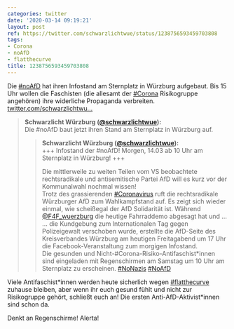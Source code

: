 ```yaml
---
categories: twitter
date: '2020-03-14 09:19:21'
layout: post
ref: https://twitter.com/schwarzlichtwue/status/1238756593459703808
tags:
- Corona
- noAfD
- flatthecurve
title: 1238756593459703808
---
```

Die [#noAfD](/t/noafd) hat ihren Infostand am Sternplatz in Würzburg aufgebaut. Bis 15 Uhr wollen die Faschisten (die allesamt der [#Corona](/t/corona) Risikogruppe angehören) ihre widerliche Propaganda verbreiten. [twitter.com/schwarzlichtwu…](https://twitter.com/schwarzlichtwue/status/1238754552163307521) 
> <b>Schwarzlicht Würzburg ([@schwarzlichtwue](https://twitter.com/schwarzlichtwue)):</b>  
>Die #noAfD baut jetzt ihren Stand am Sternplatz in Würzburg auf.     
>> <b>Schwarzlicht Würzburg ([@schwarzlichtwue](https://twitter.com/schwarzlichtwue)):</b>    
>>+++ Infostand der #noAfD! Morgen, 14.03 ab 10 Uhr am Sternplatz in Würzburg! +++    
>>    
>>    
>>    
>>Die mittlerweile zu weiten Teilen vom VS beobachtete rechtsradikale und antisemitische Partei AfD will es kurz vor der Kommunalwahl nochmal wissen!      
>>Trotz des grassierenden [#Coronavirus](/t/coronavirus) ruft die rechtsradikale Würzburger AfD zum Wahlkampfstand auf. Es zeigt sich wieder einmal, wie scheißegal der AfD Solidarität ist. Während [@F4F_wuerzburg](https://twitter.com/F4F_wuerzburg) die heutige Fahrraddemo abgesagt hat und …     
>>… die Kundgebung zum Internationalen Tag gegen Polizeigewalt verschoben wurde, erstellte die AfD-Seite des Kreisverbandes Würzburg am heutigen Freitagabend um 17 Uhr die Facebook-Veranstaltung zum morgigen Infostand.     
>>Die gesunden und Nicht-#Corona-Risiko-Antifaschist\*innen sind eingeladen mit Regenschirmen am Samstag um 10 Uhr am Sternplatz zu erscheinen. [#NoNazis](/t/nonazis) [#NoAfD](/t/noafd)     
>  
>  


Viele Antifaschist\*innen werden heute sicherlich wegen [#flatthecurve](/t/flatthecurve) zuhause bleiben, aber wenn ihr euch gesund fühlt und nicht zur Risikogruppe gehört, schließt euch an! Die ersten Anti-AfD-Aktivist\*innen sind schon da.



Denkt an Regenschirme! Alerta! 